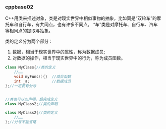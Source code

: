 ### cppbase02

C++用类来描述对象，类是对现实世界中相似事物的抽象，比如同是“双轮车”的摩托车和自行车，有共同点，也有许多不同点。
“车”类是对摩托车、自行车、汽车等相同点的提取与抽象。

类的定义分为两个部分：
1. 数据，相当于现实世界中的属性，称为数据成员;
2. 对数据的操作，相当于现实世界中的行为，称为成员函数。

```C++
class MyClass{//类的定义
    //……
    void myFunc(){}  //成员函数
    int _a;          //数据成员
};//一定要有分号


//类也可以先声明，后完成定义
class MyClass2;//类的声明

class MyClass2{//类的定义
    //……
};//分号不能省略
```